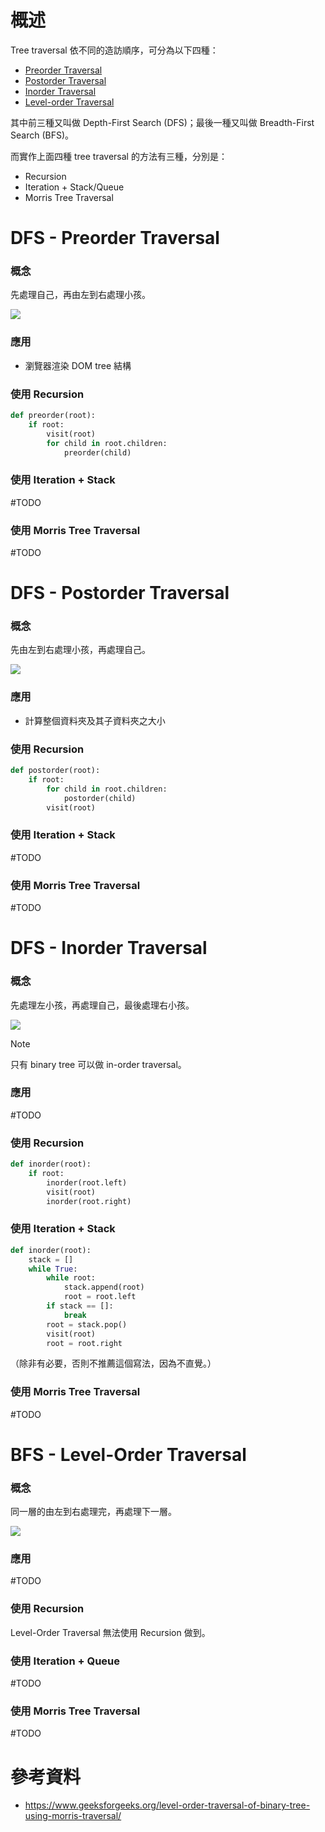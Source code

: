 # 概述

Tree traversal 依不同的造訪順序，可分為以下四種：

- [Preorder Traversal](<#DFS - Preorder Traversal>)
- [Postorder Traversal](<#DFS - Postorder Traversal>)
- [Inorder Traversal](<#DFS - Inorder Traversal>)
- [Level-order Traversal](<#BFS - Level-Order Traversal>)

其中前三種又叫做 Depth-First Search (DFS)；最後一種又叫做 Breadth-First Search (BFS)。

而實作上面四種 tree traversal 的方法有三種，分別是：

- Recursion
- Iteration + Stack/Queue
- Morris Tree Traversal

# DFS - Preorder Traversal

### 概念

先處理自己，再由左到右處理小孩。

![](<https://raw.githubusercontent.com/Jamison-Chen/KM-software/master/img/preorder-traversal.png>)

### 應用

- 瀏覽器渲染 DOM tree 結構

### 使用 Recursion

```Python
def preorder(root):
    if root:
        visit(root)
        for child in root.children:
            preorder(child)
```

### 使用 Iteration + Stack

#TODO

### 使用 Morris Tree Traversal

#TODO

# DFS - Postorder Traversal

### 概念

先由左到右處理小孩，再處理自己。

![](<https://raw.githubusercontent.com/Jamison-Chen/KM-software/master/img/postorder-traversal.png>)

### 應用

- 計算整個資料夾及其子資料夾之大小

### 使用 Recursion

```Python
def postorder(root):
    if root:
        for child in root.children:
            postorder(child)
        visit(root)
```

### 使用 Iteration + Stack

#TODO

### 使用 Morris Tree Traversal

#TODO

# DFS - Inorder Traversal

### 概念

先處理左小孩，再處理自己，最後處理右小孩。

![](<https://raw.githubusercontent.com/Jamison-Chen/KM-software/master/img/inorder-traversal.png>)

>[!Note]
>只有 binary tree 可以做 in-order traversal。

### 應用

#TODO

### 使用 Recursion

```Python
def inorder(root):
    if root:
        inorder(root.left)
        visit(root)
        inorder(root.right)
```

### 使用 Iteration + Stack

```Python
def inorder(root):
    stack = []
    while True:
        while root:
            stack.append(root)
            root = root.left
        if stack == []:
            break
        root = stack.pop()
        visit(root)
        root = root.right
```

（除非有必要，否則不推薦這個寫法，因為不直覺。）

### 使用 Morris Tree Traversal

#TODO

# BFS - Level-Order Traversal

### 概念

同一層的由左到右處理完，再處理下一層。

![](<https://raw.githubusercontent.com/Jamison-Chen/KM-software/master/img/level-order-traversal.png>)

### 應用

#TODO

### 使用 Recursion

Level-Order Traversal 無法使用 Recursion 做到。

### 使用 Iteration + Queue

#TODO

### 使用 Morris Tree Traversal

#TODO

# 參考資料

- <https://www.geeksforgeeks.org/level-order-traversal-of-binary-tree-using-morris-traversal/>
